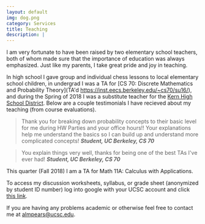 ```yaml
---
layout: default
img: dog.png
category: Services
title: Teaching
description: |
---
```

I am very fortunate to have been raised by two elementary school teachers,
both of whom made sure that the importance of education was always emphasized.
Just like my parents, I take great pride and joy in teaching.

In high school I gave group and individual chess lessons to
local elementary school children, in undergrad I was a TA for
[CS 70: Discrete Mathematics and Probability Theory](TA'd https://inst.eecs.berkeley.edu/~cs70/su16/),
and during the Spring of 2018 I was a substitute teacher for the [Kern High
School District](https://www.kernhigh.org/). Below are a couple testimonials I
have recieved about my teaching (from course evaluations).

> Thank you for breaking down probability concepts to their basic level for me
> during HW Parties and your office hours!! Your explanations help me
> understand the basics so I can build up and understand more complicated
> concepts! <cite> **Student, UC Berkeley, CS 70** </cite>

> You explain things very well, thanks for being one of the best TAs I've ever
> had! <cite> **Student, UC Berkeley, CS 70** </cite>

This quarter (Fall 2018) I am a TA for Math 11A: Calculus with Applications.

To access my discussion worksheets, syllabus, or grade sheet (anonymized by
student ID number) log into google with your UCSC account and click
[this
link](https://drive.google.com/open?id=1lvEmqU1ujKOiRgFSsrhz7Syg8RMaGCzl).

If you are having any problems academic or otherwise feel free to contact me at
[almpears@ucsc.edu](almpears@ucsc.edu).
